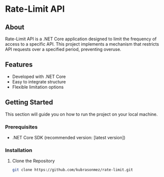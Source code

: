 # Rate-Limit API

## About
Rate-Limit API is a .NET Core application designed to limit the frequency of access to a specific API. This project implements a mechanism that restricts API requests over a specified period, preventing overuse.

## Features
- Developed with .NET Core
- Easy to integrate structure
- Flexible limitation options

## Getting Started
This section will guide you on how to run the project on your local machine.

### Prerequisites
- .NET Core SDK (recommended version: [latest version])

### Installation
1. Clone the Repository
   ```sh
   git clone https://github.com/kubrasonmez/rate-limit.git
